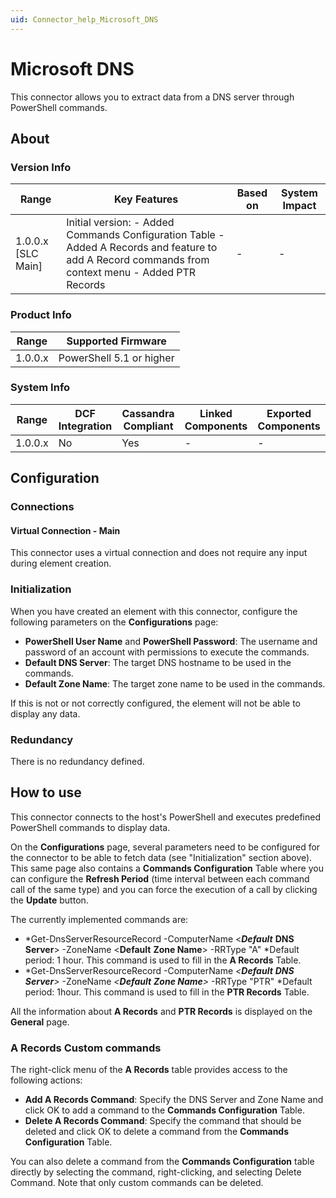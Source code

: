 ```yaml
---
uid: Connector_help_Microsoft_DNS
---
```


# Microsoft DNS

This connector allows you to extract data from a DNS server through PowerShell commands.

## About

### Version Info

| **Range**            | **Key Features**                                                                                                                                   | **Based on** | **System Impact** |
|----------------------|----------------------------------------------------------------------------------------------------------------------------------------------------|--------------|-------------------|
| 1.0.0.x \[SLC Main\] | Initial version: - Added Commands Configuration Table - Added A Records and feature to add A Record commands from context menu - Added PTR Records | \-           | \-                |

### Product Info

| **Range** | **Supported Firmware**   |
|-----------|--------------------------|
| 1.0.0.x   | PowerShell 5.1 or higher |

### System Info

| Range     | DCF Integration     | Cassandra Compliant     | Linked Components     | Exported Components     |
|-----------|---------------------|-------------------------|-----------------------|-------------------------|
| 1.0.0.x   | No                  | Yes                     | \-                    | \-                      |

## Configuration

### Connections

#### Virtual Connection - Main

This connector uses a virtual connection and does not require any input during element creation.

### Initialization

When you have created an element with this connector, configure the following parameters on the **Configurations** page:

- **PowerShell User Name** and **PowerShell Password**: The username and password of an account with permissions to execute the commands.
- **Default DNS Server**: The target DNS hostname to be used in the commands.
- **Default Zone Name**: The target zone name to be used in the commands.

If this is not or not correctly configured, the element will not be able to display any data.

### Redundancy

There is no redundancy defined.

## How to use

This connector connects to the host's PowerShell and executes predefined PowerShell commands to display data.

On the **Configurations** page, several parameters need to be configured for the connector to be able to fetch data (see "Initialization" section above). This same page also contains a **Commands Configuration** Table where you can configure the **Refresh Period** (time interval between each command call of the same type) and you can force the execution of a call by clicking the **Update** button.

The currently implemented commands are:

- *Get-DnsServerResourceRecord -ComputerName \<***Default*** **DNS Server**\> -ZoneName \<**Default** **Zone Name**\> -RRType "A"
  *Default period: 1 hour. This command is used to fill in the **A Records** Table.
- *Get-DnsServerResourceRecord -ComputerName *\<***Default*** **DNS Server**\>* -ZoneName *\<**Default** **Zone Name**\>* -RRType "PTR"
  *Default period: 1hour. This command is used to fill in the **PTR Records** Table.

All the information about **A Records** and **PTR Records** is displayed on the **General** page.

### A Records Custom commands

The right-click menu of the **A Records** table provides access to the following actions:

- **Add A Records Command**: Specify the DNS Server and Zone Name and click OK to add a command to the **Commands Configuration** Table.
- **Delete A Records Command**: Specify the command that should be deleted and click OK to delete a command from the **Commands Configuration** Table.

You can also delete a command from the **Commands Configuration** table directly by selecting the command, right-clicking, and selecting Delete Command. Note that only custom commands can be deleted.
